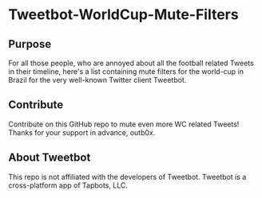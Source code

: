 # Tweetbot-WorldCup-Mute-Filters

## Purpose

For all those people, who are annoyed about all the football related Tweets in their timeline, here's a list containing mute filters for the world-cup in Brazil for the very well-known Twitter client Tweetbot.

## Contribute

Contribute on this GitHub repo to mute even more WC related Tweets! Thanks for your support in advance, outb0x.

## About Tweetbot

This repo is not affiliated with the developers of Tweetbot. 
Tweetbot is a cross-platform app of Tapbots, LLC.


